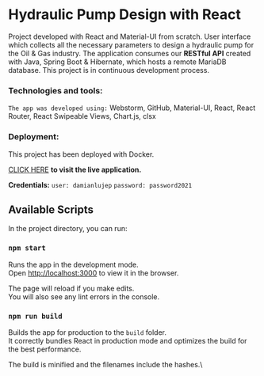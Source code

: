 # Hydraulic Pump Design with React

Project developed with React and Material-UI from scratch. 
User interface which collects all the necessary parameters to design a hydraulic pump for the Oil & Gas industry. 
The application consumes our **RESTful API** created with Java, Spring Boot & Hibernate, which hosts a remote MariaDB database. 
This project is in continuous development process.

### Technologies and tools:
`The app was developed using:` Webstorm, GitHub, Material-UI, React, React Router, React Swipeable Views,
Chart.js, clsx

### Deployment:
This project has been deployed with Docker.

[CLICK HERE](https://hpd-app.phi-rms.com/) **to visit the live application.**

**Credentials:**
`user: damianlujep`
`password: password2021`

## Available Scripts

In the project directory, you can run:

### `npm start`

Runs the app in the development mode.\
Open [http://localhost:3000](http://localhost:3000) to view it in the browser.

The page will reload if you make edits.\
You will also see any lint errors in the console.

### `npm run build`

Builds the app for production to the `build` folder.\
It correctly bundles React in production mode and optimizes the build for the best performance.

The build is minified and the filenames include the hashes.\

